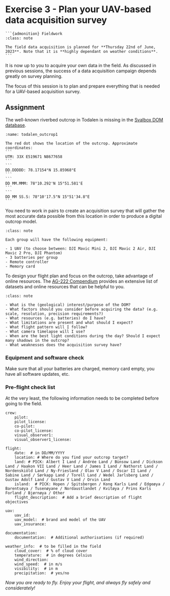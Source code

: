# Exercise 3 - Plan your UAV-based data acquisition survey
````{margin}
```{admonition} Fieldwork
:class: note

The field data acquisition is planned for **Thursday 22nd of June, 2023**. Note that it is **highly dependant on weather conditions**.
```
````

It is now up to you to acquire your own data in the field. As discussed in previous sessions, the success of a data acquisition campaign depends greatly on survey planning.

The focus of this session is to plan and prepare everything that is needed for a UAV-based acquisition survey.

## Assignment
The well-known riverbed outcrop in Todalen is missing in the [Svalbox DOM database](http://svalbox.no/wp-content/scripts/svalbox-map/Wordpress_Map.php).

````{figure} assets/todalen_outcrop1.jpg
:name: todalen_outcrop1

The red dot shows the location of the outcrop. Approximate coordinates: 
```
UTM: 33X E519671 N8677658
```
```
DD.DDDDD: 78.17154°N 15.85968°E
```
```
DD MM.MMM: 78°10.292'N 15°51.581'E
```
```
DD MM SS.S: 78°10'17.5"N 15°51'34.8"E
```
````

You need to work in pairs to create an acquisition survey that will gather the most accurate data possible from this location in order to produce a digital outcrop model.

```{admonition} Equipment
:class: note

Each group will have the following equipment:

- 1 UAV (to choose between: DJI Mavic Mini 2, DJI Mavic 2 Air, DJI Mavic 2 Pro, DJI Phantom)
- 3 batteries per group
- Remote controller
- Memory card
```

To design your flight plan and focus on the outcrop, take advantage of online resources. The [AG-222 Compendium](https://unisvalbard.github.io/AG222/content/lessons/data_mining/data_mining.html) provides an extensive list of datasets and online resources that can be helpful to you.

```{admonition} Questions to ask yourself while planning a UAV acquisition survey
:class: note

- What is the (geological) interest/purpose of the DOM?
- What factors should you consider before acquiring the data? (e.g. scale, resolution, precision requirements?)
- What resources (e.g. batteries) do I have?
- What limitations are present and what should I expect?
- What flight pattern will I follow?
- What camera timelapse will I use?
- When are the best light conditions during the day? Should I expect many shadows in the outcrop?
- What weaknesses does the acquisition survey have?
```

### Equipment and software check
Make sure that all your batteries are charged, memory card empty, you have all software updates, etc.

### Pre-flight check list
At the very least, the following information needs to be completed before going to the field.

```
crew:
    pilot:
    pilot_license:
    co-pilot:
    co-pilot_license:
    visual_observer1:
    visual_observer1_license:

flight:
    date:  # in DD/MM/YYYY
    location: # Where do you find your outcrop target?
    land: # PICK: Albert I Land / Andrée Land / Bünsow Land / Dickson Land / Haakon VII Land / Heer Land / James I Land / Nathorst Land / Nordenskiöld Land / Ny-Friesland / Olav V Land / Oscar II Land / Sabine Land / Sørkapp Land / Torell Land / Wedel Jarlsberg Land / Gustav Adolf Land / Gustav V Land / Orvin Land
    island:  # PICK: Hopen / Spitsbergen / Kong Karls Land / Edgeøya / Barentsøya / Tusenøyane / Nordaustlandet / Kvitøya / Prins Karls Forland / Bjørnøya / Other
    flight_description:  # Add a brief description of flight objectives

uav:
    uav_id:
    uav_model:  # brand and model of the UAV
    uav_insurance:

documentation: 
    documentation:  # Additional authorisations (if required)

weather_info:  # to be filled in the field
    cloud_cover:  # % of cloud cover
    temperature:  # in degrees Celsius
    wind_direction:
    wind_speed:  # in m/s
    visibility:  # in m
    precipitation:  # yes/no
```




_Now you are ready to fly. Enjoy your flight, and always fly safely and considerately!_